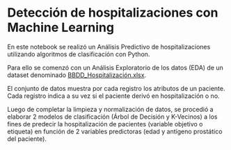 # Detección de hospitalizaciones con Machine Learning

En este notebook se realizó un Análisis Predictivo de hospitalizaciones utilizando algoritmos de clasificación con Python.

Para ello se comenzó con un Análisis Exploratorio de los datos (EDA) de un dataset denominado [BBDD_Hospitalización.xlsx](https://github.com/fedeandresg/deteccion-hospitalizaciones-machine-learning/blob/main/BBDD_Hospitalizaci%C3%B3n.xlsx).

El conjunto de datos muestra por cada registro los atributos de un paciente. Cada registro indica a su vez si el paciente derivó en hospitalización o no.

Luego de completar la limpieza y normalización de datos, se procedió a elaborar 2 modelos de clasificación (Árbol de Decisión y K-Vecinos) a los fines de predecir la hospitalización de pacientes (variable objetivo o etiqueta) en función de 2 variables predictoras (edad y antígeno prostático del paciente).
